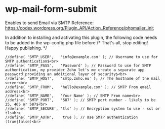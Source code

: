 # wp-mail-form-submit
Enables to send Email via SMTP
Reference: https://codex.wordpress.org/Plugin_API/Action_Reference/phpmailer_init

In addition to installing and activating this plugin, the following code needs to be added in the wp-config.php file before /* That's all, stop editing! Happy publishing. */

````
//define( 'SMTP_USER',   'info@example.com' ); // Username to use for SMTP authentication$<br>
//define( 'SMTP_PASS',   'Password' ); // Password to use for SMTP authentication, my provider Zoho let's me create a separate app password providing an additional layer of security$<br>
//define( 'SMTP_HOST',   'smtp.zoho.eu' ); // The hostname of the mail server<br>
//define( 'SMTP_FROM',   'hello@example.com' ); // SMTP From email address<br>
//define( 'SMTP_NAME',   'Your Name' ); // SMTP From name<br>
//define( 'SMTP_PORT',   '587' ); // SMTP port number - likely to be 25, 465 or 587$<br>
//define( 'SMTP_SECURE', 'tls' ); // Encryption system to use - ssl or tls<br>
//define( 'SMTP_AUTH',    true ); // Use SMTP authentication (true|false)<br>
